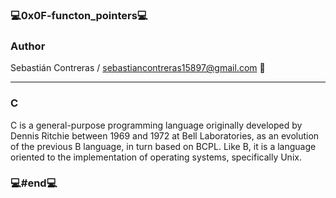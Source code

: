 ### 💻0x0F-functon_pointers💻

### Author

Sebastián Contreras / sebastiancontreras15897@gmail.com 📧

--------------------------------------------------------
### C

C is a general-purpose programming language originally developed by Dennis Ritchie between 1969 and 1972 at Bell Laboratories, as an evolution of the previous B language, in turn based on BCPL. Like B, it is a language oriented to the implementation of operating systems, specifically Unix.

### 💻#end💻
